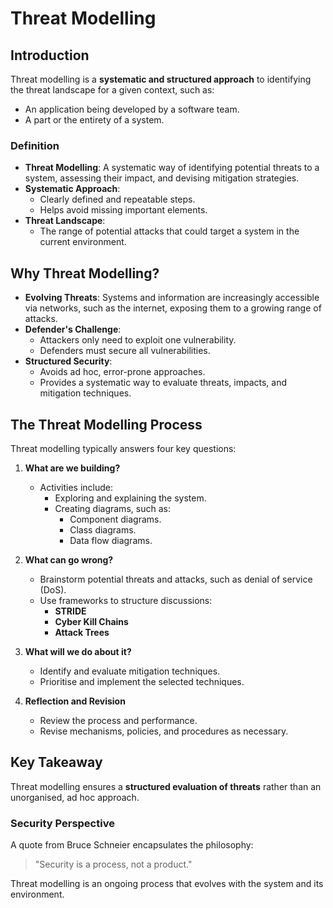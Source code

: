 # Threat Modelling

## Introduction

Threat modelling is a **systematic and structured approach** to identifying the threat landscape for a given context, such as:
- An application being developed by a software team.
- A part or the entirety of a system.

### Definition

- **Threat Modelling**: A systematic way of identifying potential threats to a system, assessing their impact, and devising mitigation strategies.
- **Systematic Approach**:
  - Clearly defined and repeatable steps.
  - Helps avoid missing important elements.
- **Threat Landscape**:
  - The range of potential attacks that could target a system in the current environment.

## Why Threat Modelling?

- **Evolving Threats**: Systems and information are increasingly accessible via networks, such as the internet, exposing them to a growing range of attacks.
- **Defender's Challenge**:
  - Attackers only need to exploit one vulnerability.
  - Defenders must secure all vulnerabilities.
- **Structured Security**:
  - Avoids ad hoc, error-prone approaches.
  - Provides a systematic way to evaluate threats, impacts, and mitigation techniques.

## The Threat Modelling Process

Threat modelling typically answers four key questions:

1. **What are we building?**
   - Activities include:
     - Exploring and explaining the system.
     - Creating diagrams, such as:
       - Component diagrams.
       - Class diagrams.
       - Data flow diagrams.

2. **What can go wrong?**
   - Brainstorm potential threats and attacks, such as denial of service (DoS).
   - Use frameworks to structure discussions:
     - **STRIDE**
     - **Cyber Kill Chains**
     - **Attack Trees**

3. **What will we do about it?**
   - Identify and evaluate mitigation techniques.
   - Prioritise and implement the selected techniques.

4. **Reflection and Revision**
   - Review the process and performance.
   - Revise mechanisms, policies, and procedures as necessary.

## Key Takeaway

Threat modelling ensures a **structured evaluation of threats** rather than an unorganised, ad hoc approach.

### Security Perspective

A quote from Bruce Schneier encapsulates the philosophy:
> "Security is a process, not a product."

Threat modelling is an ongoing process that evolves with the system and its environment.

